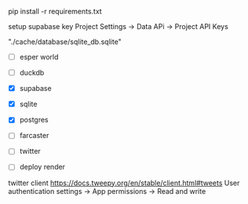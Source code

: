 pip install -r requirements.txt


setup supabase key
Project Settings -> Data APi -> Project API Keys


"./cache/database/sqlite_db.sqlite"

- [ ] esper world
- [ ] duckdb
- [x] supabase
- [x] sqlite
- [x] postgres
- [ ] farcaster
- [ ] twitter
- [ ] deploy render 


twitter client
https://docs.tweepy.org/en/stable/client.html#tweets
User authentication settings -> App permissions -> Read and write
